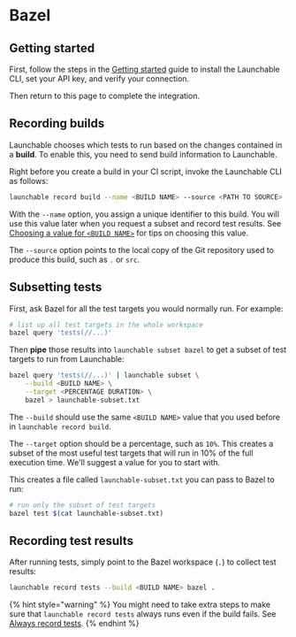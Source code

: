 # Bazel

## Getting started

First, follow the steps in the [Getting started](../getting-started.md) guide to install the Launchable CLI, set your API key, and verify your connection.

Then return to this page to complete the integration.

## Recording builds

Launchable chooses which tests to run based on the changes contained in a **build**. To enable this, you need to send build information to Launchable.

Right before you create a build in your CI script, invoke the Launchable CLI as follows:

```bash
launchable record build --name <BUILD NAME> --source <PATH TO SOURCE>
```

With the `--name` option, you assign a unique identifier to this build. You will use this value later when you request a subset and record test results. See [Choosing a value for `<BUILD NAME>`](../resources/build-names.md) for tips on choosing this value.

The `--source` option points to the local copy of the Git repository used to produce this build, such as `.` or `src`.

## Subsetting tests

First, ask Bazel for all the test targets you would normally run. For example:

```bash
# list up all test targets in the whole workspace
bazel query 'tests(//...)'
```

Then **pipe** those results into `launchable subset bazel` to get a subset of test targets to run from Launchable:

```bash
bazel query 'tests(//...)' | launchable subset \
    --build <BUILD NAME> \
    --target <PERCENTAGE DURATION> \
    bazel > launchable-subset.txt
```

The `--build` should use the same `<BUILD NAME>` value that you used before in `launchable record build`.

The `--target` option should be a percentage, such as `10%`. This creates a subset of the most useful test targets that will run in 10% of the full execution time. We'll suggest a value for you to start with.

This creates a file called `launchable-subset.txt` you can pass to Bazel to run:

```bash
# run only the subset of test targets
bazel test $(cat launchable-subset.txt)
```

## Recording test results

After running tests, simply point to the Bazel workspace \(`.`\) to collect test results:

```bash
launchable record tests --build <BUILD NAME> bazel .
```

{% hint style="warning" %}
You might need to take extra steps to make sure that `launchable record tests` always runs even if the build fails. See [Always record tests](../resources/always-run.md).
{% endhint %}
